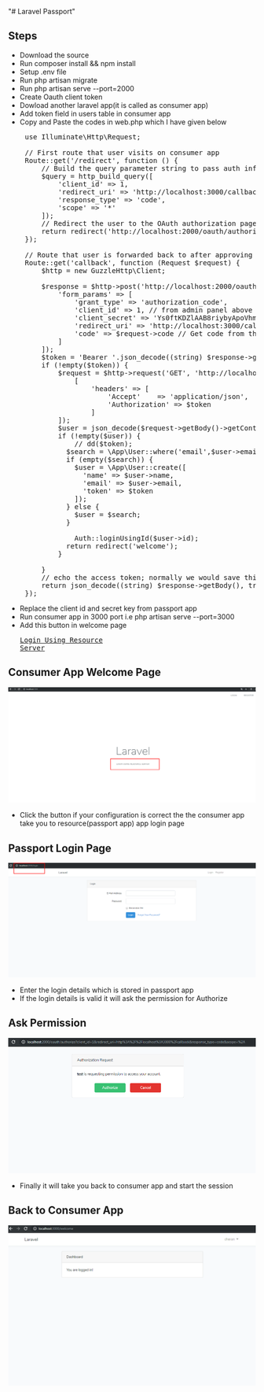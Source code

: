 "# Laravel Passport"


## Steps

- Download the source
- Run composer install && npm install
- Setup .env file
- Run php artisan migrate
- Run php artisan serve --port=2000
- Create Oauth client token 
- Dowload another laravel app(it is called as consumer app)
- Add token field in users table in consumer app
- Copy and Paste the codes in web.php which I have given below

<pre>
	use Illuminate\Http\Request;

	// First route that user visits on consumer app
	Route::get('/redirect', function () {
	    // Build the query parameter string to pass auth information to our request
	    $query = http_build_query([
	        'client_id' => 1,
	        'redirect_uri' => 'http://localhost:3000/callback',
	        'response_type' => 'code',
	        'scope' => '*'
	    ]);
	    // Redirect the user to the OAuth authorization page
	    return redirect('http://localhost:2000/oauth/authorize?' . $query);
	});

	// Route that user is forwarded back to after approving on server
	Route::get('callback', function (Request $request) {
	    $http = new GuzzleHttp\Client;

	    $response = $http->post('http://localhost:2000/oauth/token', [
	        'form_params' => [
	            'grant_type' => 'authorization_code',
	            'client_id' => 1, // from admin panel above
	            'client_secret' => 'Ys0ftKDZlAAB8riybyApoVhmpkMpYXEtd1FoVtNI', // from admin panel above
	            'redirect_uri' => 'http://localhost:3000/callback',
	            'code' => $request->code // Get code from the callback
	        ]
	    ]);
	    $token = 'Bearer '.json_decode((string) $response->getBody(), true)['access_token'];
	    if (!empty($token)) {
	        $request = $http->request('GET', 'http://localhost:2000/api/user',
	        	[
	        		'headers' => [
			        	'Accept' 	=> 'application/json',
			        	'Authorization'	=> $token
			        ]
	        ]);
	      	$user = json_decode($request->getBody()->getContents());
	      	if (!empty($user)) {
	      		// dd($token);
	          $search = \App\User::where('email',$user->email)->first();
	          if (empty($search)) {
	            $user = \App\User::create([ 
	              'name' => $user->name, 
	              'email' => $user->email, 
	              'token' => $token
	            ]);  
	          } else {
	            $user = $search;
	          }
	      		
	      		Auth::loginUsingId($user->id);
	          return redirect('welcome');
	      	}
	    	
		} 
	    // echo the access token; normally we would save this in the DB
	    return json_decode((string) $response->getBody(), true)['access_token'];
	});
</pre>

- Replace the client id and secret key from passport app
- Run consumer app in 3000 port i.e php artisan serve --port=3000
- Add this button in welcome page  <pre><a href="{{url('redirect')}}">Login Using Resource Server</a></pre>


##  Consumer App Welcome Page

<p align="center"><img src="images/consumer-welcome.png"></p>

- Click the button if your configuration is correct the the consumer app take you to resource(passport app) app login page


##  Passport Login Page 

<p align="center"><img src="images/passport-login.png"></p>

- Enter the login details which is stored in passport app
- If the login details is valid it will ask the permission for Authorize

##  Ask Permission

<p align="center"><img src="images/authorized.png"></p>

-  Finally it will take you back to consumer app and start the session

##  Back to Consumer App

<p align="center"><img src="images/consumer.png"></p>




